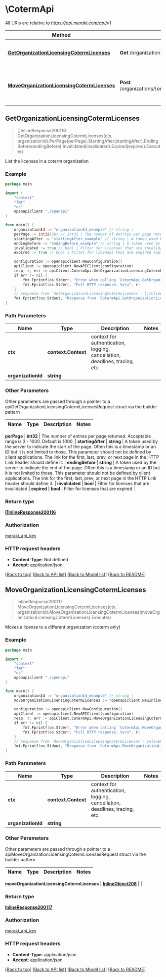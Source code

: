 # \CotermApi

All URIs are relative to *https://api.meraki.com/api/v1*

Method | HTTP request | Description
------------- | ------------- | -------------
[**GetOrganizationLicensingCotermLicenses**](CotermApi.md#GetOrganizationLicensingCotermLicenses) | **Get** /organizations/{organizationId}/licensing/coterm/licenses | List the licenses in a coterm organization
[**MoveOrganizationLicensingCotermLicenses**](CotermApi.md#MoveOrganizationLicensingCotermLicenses) | **Post** /organizations/{organizationId}/licensing/coterm/licenses/move | Moves a license to a different organization (coterm only)



## GetOrganizationLicensingCotermLicenses

> []InlineResponse200116 GetOrganizationLicensingCotermLicenses(ctx, organizationId).PerPage(perPage).StartingAfter(startingAfter).EndingBefore(endingBefore).Invalidated(invalidated).Expired(expired).Execute()

List the licenses in a coterm organization



### Example

```go
package main

import (
    "context"
    "fmt"
    "os"
    openapiclient "./openapi"
)

func main() {
    organizationId := "organizationId_example" // string | 
    perPage := int32(56) // int32 | The number of entries per page returned. Acceptable range is 3 - 1000. Default is 1000. (optional)
    startingAfter := "startingAfter_example" // string | A token used by the server to indicate the start of the page. Often this is a timestamp or an ID but it is not limited to those. This parameter should not be defined by client applications. The link for the first, last, prev, or next page in the HTTP Link header should define it. (optional)
    endingBefore := "endingBefore_example" // string | A token used by the server to indicate the end of the page. Often this is a timestamp or an ID but it is not limited to those. This parameter should not be defined by client applications. The link for the first, last, prev, or next page in the HTTP Link header should define it. (optional)
    invalidated := true // bool | Filter for licenses that are invalidated (optional)
    expired := true // bool | Filter for licenses that are expired (optional)

    configuration := openapiclient.NewConfiguration()
    apiClient := openapiclient.NewAPIClient(configuration)
    resp, r, err := apiClient.CotermApi.GetOrganizationLicensingCotermLicenses(context.Background(), organizationId).PerPage(perPage).StartingAfter(startingAfter).EndingBefore(endingBefore).Invalidated(invalidated).Expired(expired).Execute()
    if err != nil {
        fmt.Fprintf(os.Stderr, "Error when calling `CotermApi.GetOrganizationLicensingCotermLicenses``: %v\n", err)
        fmt.Fprintf(os.Stderr, "Full HTTP response: %v\n", r)
    }
    // response from `GetOrganizationLicensingCotermLicenses`: []InlineResponse200116
    fmt.Fprintf(os.Stdout, "Response from `CotermApi.GetOrganizationLicensingCotermLicenses`: %v\n", resp)
}
```

### Path Parameters


Name | Type | Description  | Notes
------------- | ------------- | ------------- | -------------
**ctx** | **context.Context** | context for authentication, logging, cancellation, deadlines, tracing, etc.
**organizationId** | **string** |  | 

### Other Parameters

Other parameters are passed through a pointer to a apiGetOrganizationLicensingCotermLicensesRequest struct via the builder pattern


Name | Type | Description  | Notes
------------- | ------------- | ------------- | -------------

 **perPage** | **int32** | The number of entries per page returned. Acceptable range is 3 - 1000. Default is 1000. | 
 **startingAfter** | **string** | A token used by the server to indicate the start of the page. Often this is a timestamp or an ID but it is not limited to those. This parameter should not be defined by client applications. The link for the first, last, prev, or next page in the HTTP Link header should define it. | 
 **endingBefore** | **string** | A token used by the server to indicate the end of the page. Often this is a timestamp or an ID but it is not limited to those. This parameter should not be defined by client applications. The link for the first, last, prev, or next page in the HTTP Link header should define it. | 
 **invalidated** | **bool** | Filter for licenses that are invalidated | 
 **expired** | **bool** | Filter for licenses that are expired | 

### Return type

[**[]InlineResponse200116**](InlineResponse200116.md)

### Authorization

[meraki_api_key](../README.md#meraki_api_key)

### HTTP request headers

- **Content-Type**: Not defined
- **Accept**: application/json

[[Back to top]](#) [[Back to API list]](../README.md#documentation-for-api-endpoints)
[[Back to Model list]](../README.md#documentation-for-models)
[[Back to README]](../README.md)


## MoveOrganizationLicensingCotermLicenses

> InlineResponse200117 MoveOrganizationLicensingCotermLicenses(ctx, organizationId).MoveOrganizationLicensingCotermLicenses(moveOrganizationLicensingCotermLicenses).Execute()

Moves a license to a different organization (coterm only)



### Example

```go
package main

import (
    "context"
    "fmt"
    "os"
    openapiclient "./openapi"
)

func main() {
    organizationId := "organizationId_example" // string | 
    moveOrganizationLicensingCotermLicenses := *openapiclient.NewInlineObject208(*openapiclient.NewOrganizationsOrganizationIdLicensingCotermLicensesMoveDestination(), []openapiclient.OrganizationsOrganizationIdLicensingCotermLicensesMoveLicenses{*openapiclient.NewOrganizationsOrganizationIdLicensingCotermLicensesMoveLicenses("Key_example", []openapiclient.OrganizationsOrganizationIdLicensingCotermLicensesMoveCounts{*openapiclient.NewOrganizationsOrganizationIdLicensingCotermLicensesMoveCounts("Model_example", int32(123))})}) // InlineObject208 | 

    configuration := openapiclient.NewConfiguration()
    apiClient := openapiclient.NewAPIClient(configuration)
    resp, r, err := apiClient.CotermApi.MoveOrganizationLicensingCotermLicenses(context.Background(), organizationId).MoveOrganizationLicensingCotermLicenses(moveOrganizationLicensingCotermLicenses).Execute()
    if err != nil {
        fmt.Fprintf(os.Stderr, "Error when calling `CotermApi.MoveOrganizationLicensingCotermLicenses``: %v\n", err)
        fmt.Fprintf(os.Stderr, "Full HTTP response: %v\n", r)
    }
    // response from `MoveOrganizationLicensingCotermLicenses`: InlineResponse200117
    fmt.Fprintf(os.Stdout, "Response from `CotermApi.MoveOrganizationLicensingCotermLicenses`: %v\n", resp)
}
```

### Path Parameters


Name | Type | Description  | Notes
------------- | ------------- | ------------- | -------------
**ctx** | **context.Context** | context for authentication, logging, cancellation, deadlines, tracing, etc.
**organizationId** | **string** |  | 

### Other Parameters

Other parameters are passed through a pointer to a apiMoveOrganizationLicensingCotermLicensesRequest struct via the builder pattern


Name | Type | Description  | Notes
------------- | ------------- | ------------- | -------------

 **moveOrganizationLicensingCotermLicenses** | [**InlineObject208**](InlineObject208.md) |  | 

### Return type

[**InlineResponse200117**](InlineResponse200117.md)

### Authorization

[meraki_api_key](../README.md#meraki_api_key)

### HTTP request headers

- **Content-Type**: application/json
- **Accept**: application/json

[[Back to top]](#) [[Back to API list]](../README.md#documentation-for-api-endpoints)
[[Back to Model list]](../README.md#documentation-for-models)
[[Back to README]](../README.md)

